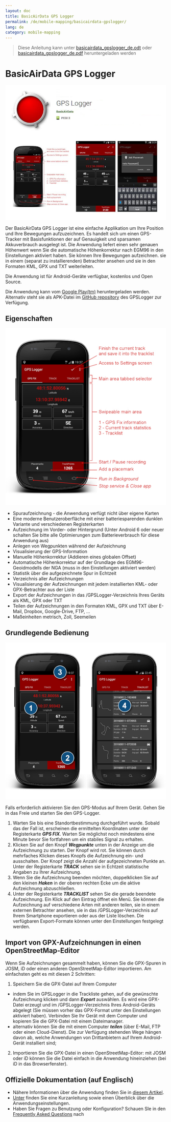 ```yaml
---
layout: doc
title: BasicAirData GPS Logger
permalink: /de/mobile-mapping/basicairdata-gpslogger/
lang: de
category: mobile-mapping
---
```


> Diese Anleitung kann unter [basicairdata_gpslogger_de.odt](/files/basicairdata_gpslogger_de.odt) oder [basicairdata_gpslogger_de.pdf](/files/basicairdata_gpslogger_de.pdf)  heruntergeladen werden

BasicAirData GPS Logger
=======================

![BasicAirData-GPSLogger-002][]

Der BasicAirData GPS Logger ist eine einfache Applikation um Ihre Position und Ihre Bewegungen aufzuzeichnen. Es handelt sich um einen GPS-Tracker mit Basisfunktionen der auf Genauigkeit und sparsamen Akkuverbrauch ausgelegt ist. Die Anwendung liefert einen sehr genauen Höhenwert wenn Sie die automatische Höhenkorrektur nach EGM96 in den Einstellungen aktiviert haben. Sie können Ihre Bewegungen aufzeichnen. sie in einem (separat zu installierenden)  Betrachter ansehen und sie in den Formaten KML, GPX und TXT weiterleiten.

Die Anwendung ist für Android-Geräte verfügbar, kostenlos und Open Source.

Die Anwendung kann vom [Google Play(tm)](https://play.google.com/store/apps/details?id=eu.basicairdata.graziano.gpslogger) heruntergeladen werden.<br>
Alternativ steht sie als APK-Datei im [GitHub repository](https://github.com/BasicAirData/GPSLogger/tree/master/apk) des GPSLogger zur Verfügung.

Eigenschaften
--------

![BasicAirData-GPSLogger-000][]

* Spuraufzeichnung - die Anwendung verfügt nicht über eigene Karten
* Eine moderne Benutzeroberfläche mit einer batteriesparenden dunklen Variante und verschiedenen Registerkarten
* Aufzeichnung im Vorder- oder Hintergrund (Unter Android 6 oder neuer schalten Sie bitte alle Optimierungen zum Batterieverbrauch für diese Anwendung aus)
* Anlegen von Wegpunkten während der Aufzeichnung
* Visualisierung der GPS-Information
* Manuelle Höhenkorrektur (Addieren eines globalen Offset)
* Automatische Höhenkorrektur auf der Grundlage des EGM96-Geoidmodells der NGA (muss in den Einstellungen aktiviert werden)
* Statistik über die aufgezeichnete Spur in Echtzeit
* Verzeichnis aller Aufzeichnungen
* Visualisierung der Aufzeichnungen mit jedem installierten KML- oder GPX-Betrachter aus der Liste
* Export der Aufzeichnungen in das /GPSLogger-Verzeichnis Ihres Geräts als KML, GPX oder TXT
* Teilen der Aufzeichnungen in den Formaten KML, GPX und TXT über E-Mail, Dropbox, Google-Drive, FTP, ...
* Maßeinheiten metrisch, Zoll, Seemeilen

Grundlegende Bedienung
-----------

![BasicAirData-GPSLogger-001][]

Falls erforderlich aktivieren Sie den GPS-Modus auf Ihrem Gerät. Gehen Sie in das Freie und starten Sie den GPS-Logger.

1. Warten Sie bis eine Standortbestimmung durchgeführt wurde. Sobald das der Fall ist, erscheinen die ermittelten Koordinaten unter der Registerkarte ___GPS FIX___. Warten Sie möglichst noch mindestens eine Minute bevor Sie fortfahren um ein stabiles Signal zu erhalten.
2. Klicken Sie auf den Knopf ___Wegpunkte___ unten in der Anzeige um die Aufzeichnung zu starten. Der Knopf wird rot. Sie können durch mehrfaches Klicken dieses Knopfs die Aufzeichnung ein- und ausschalten. Der Knopf zeigt die Anzahl der aufgezeichneten Punkte an.
Unter der Registerkarte ___TRACK___ sehen sie in Echtzeit statistische Angaben zu Ihrer Aufzeichnung.
3. Wenn Sie die Aufzeichnung beenden möchten, doppelklicken Sie auf den kleinen ___Haken___ in der oberen rechten Ecke um die aktive Aufzeichnung abzuschließen.
4. Unter der Registerkarte ___TRACKLIST___ sehen Sie die gerade beendete Aufzeichnung. Ein Klick auf den Eintrag öffnet ein Menü. Sie können die Aufzeichnung auf verschiedene Arten mit anderen teilen, sie in einem externen Betrachter ansehen, sie in das /GPSLogger-Verzeichnis auf Ihrem Smartphone exportieren oder aus der Liste löschen. Die verfügbaren Export-Formate können unter den Einstellungen festgelegt werden.

Import von GPX-Aufzeichnungen in einen OpenStreetMap-Editor
--------------------------------------------

Wenn Sie Aufzeichnungen gesammelt haben, können Sie die GPX-Spuren in JOSM, iD oder einen anderen OpenStreetMap-Editor importieren.
Am einfachsten geht es mit diesen 2 Schritten:

1. Speichern Sie die GPX-Datei auf Ihrem Computer 
* indem Sie im GPSLogger in die Trackliste gehen, auf die gewünschte Aufzeichnung klicken und dann ___Export___ auswählen. Es wird eine GPX-Datei erzeugt und im /GPSLogger-Verzeichnis Ihres Android-Geräts abgelegt (Sie müssen vorher das GPX-Format unter den Einstellungen aktiviert haben). Verbinden Sie Ihr Gerät mit dem Computer und kopieren Sie die GPX-Datei mit einem Dateimanager.
* alternativ können Sie die mit einem Computer ___teilen___ (über E-Mail, FTP oder einen Cloud-Dienst). Die zur Verfügung stehenden Wege hängen davon ab, welche Anwendungen von Drittanbietern auf Ihrem Android-Gerät installiert sind;
2. Importieren Sie die GPX-Datei in einen OpenStreetMap-Editor: mit JOSM oder iD können Sie die Datei einfach in die Anwendung hineinziehen (bei iD in das Browserfenster).

Offizielle Dokumentation (auf Englisch)
----------------------

- Nähere Informationen über die Anwendung finden Sie in [diesem Artikel](http://www.basicairdata.eu/projects/android/android-gps-logger/).<br>
- [Unter](http://www.basicairdata.eu/projects/android/android-gps-logger/getting-started-guide-for-gps-logger/) finden Sie eine Kurzanleitung sowie einen Überblick über die Anwendungseinstellungen.<br>
- Haben Sie Fragen zu Benutzung oder Konfiguration? Schauen SIe in den [Frequently Asked Questions](https://github.com/BasicAirData/GPSLogger/blob/master/readme.md#frequently-asked-questions) nach

[BasicAirData-GPSLogger-002]:  /images/mobile-mapping/basicairdata-gpslogger_002.en.jpg
[BasicAirData-GPSLogger-000]:  /images/mobile-mapping/basicairdata-gpslogger_000.en.jpg
[BasicAirData-GPSLogger-001]:  /images/mobile-mapping/basicairdata-gpslogger_001.en.jpg